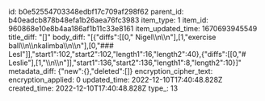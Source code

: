 id: b0e52554703348edbf17c709af298f62
parent_id: b40eadcb878b48efa1b26aea76fc3983
item_type: 1
item_id: 960868e10e8b4aa186af1b11c33e8161
item_updated_time: 1670693945549
title_diff: "[]"
body_diff: "[{\"diffs\":[[0,\" Nigel\\\n\\\n\"],[1,\"exercise ball\\\n\\\nkalimba\\\n\\\n\"],[0,\"### Lesl\"]],\"start1\":102,\"start2\":102,\"length1\":16,\"length2\":40},{\"diffs\":[[0,\"# Leslie\"],[1,\"\\\n\\\n\"]],\"start1\":136,\"start2\":136,\"length1\":8,\"length2\":10}]"
metadata_diff: {"new":{},"deleted":[]}
encryption_cipher_text: 
encryption_applied: 0
updated_time: 2022-12-10T17:40:48.828Z
created_time: 2022-12-10T17:40:48.828Z
type_: 13